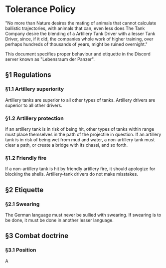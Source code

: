 # Tolerance Policy


[//]: # (On the front page of manual together with logo)
"No more than Nature desires the mating of animals that cannot calculate ballistic trajectories, with animals that can, even less does The Tank Company desire the blending of a Artillery Tank Driver with a lesser Tank Driver, since, if it did, the companies whole work of higher training, over perhaps hundreds of thousands of years, might be ruined overnight." 



This document specifies proper behaviour and etiquette in the Discord server known as "Lebensraum der Panzer".


[//]: # (Regulations are comprised of facts)
## §1 Regulations
### §1.1 Artillery superiority
Artillery tanks are superior to all other types of tanks. Artillery drivers are superior to all other drivers.

### §1.2 Artillery protection
If an artillery tank is in risk of being hit, other types of tanks within range must place themselves in the path of the projectile in question. If an artillery tank is in risk of being wet from mud and water, a non-artillery tank must clear a path, or create a bridge with its chassi, and so forth.

### §1.2 Friendly fire
If a non-artillery tank is hit by friendly artillery fire, it should apologize for blocking the shells.
Artillery-tank drivers do not make misstakes.

[//]: # (Etiquette serves as rules of behaviour)
## §2 Etiquette
### §2.1 Swearing
The German language must never be sullied with swearing. If swearing is to be done, it must be done in another lesser language.

[//]: # (Combat Doctrine is the techniques of warfare for german Tank-drivers)
## §3 Combat doctrine
### §3.1 Position
A





[//]: # (Fraktur?)
[//]: # (http://unifraktur.sourceforge.net/maguntia.html)

[//]: # (http://unifraktur.sourceforge.net/maguntia.html)






